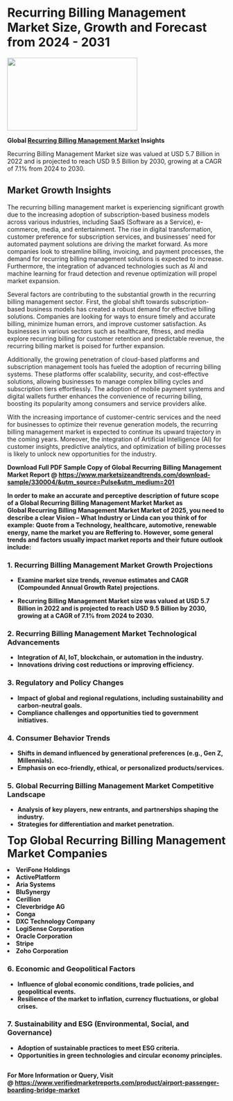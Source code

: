 <H1>Recurring Billing Management Market Size, Growth and Forecast from 2024 - 2031</H1><img class="aligncenter size-medium wp-image-584254" src="https://thirdeyenews.in/wp-content/uploads/2024/09/Global-Market-Research-300x168.jpeg" alt="" width="300" height="168" /><p><strong>Global&nbsp;<a href="https://www.marketsizeandtrends.com/download-sample/330004/&amp;utm_source=Pulse&amp;utm_medium=201">Recurring Billing Management Market</a> Insights</strong></p><p>Recurring Billing Management Market size was valued at USD 5.7 Billion in 2022 and is projected to reach USD 9.5 Billion by 2030, growing at a CAGR of 7.1% from 2024 to 2030.</p><p><h2>Market Growth Insights</h2> <p>The recurring billing management market is experiencing significant growth due to the increasing adoption of subscription-based business models across various industries, including SaaS (Software as a Service), e-commerce, media, and entertainment. The rise in digital transformation, customer preference for subscription services, and businesses’ need for automated payment solutions are driving the market forward. As more companies look to streamline billing, invoicing, and payment processes, the demand for recurring billing management solutions is expected to increase. Furthermore, the integration of advanced technologies such as AI and machine learning for fraud detection and revenue optimization will propel market expansion.</p> <p><strong></strong></p> <p>Several factors are contributing to the substantial growth in the recurring billing management sector. First, the global shift towards subscription-based business models has created a robust demand for effective billing solutions. Companies are looking for ways to ensure timely and accurate billing, minimize human errors, and improve customer satisfaction. As businesses in various sectors such as healthcare, fitness, and media explore recurring billing for customer retention and predictable revenue, the recurring billing market is poised for further expansion.</p> <p>Additionally, the growing penetration of cloud-based platforms and subscription management tools has fueled the adoption of recurring billing systems. These platforms offer scalability, security, and cost-effective solutions, allowing businesses to manage complex billing cycles and subscription tiers effortlessly. The adoption of mobile payment systems and digital wallets further enhances the convenience of recurring billing, boosting its popularity among consumers and service providers alike.</p> <p>With the increasing importance of customer-centric services and the need for businesses to optimize their revenue generation models, the recurring billing management market is expected to continue its upward trajectory in the coming years. Moreover, the integration of Artificial Intelligence (AI) for customer insights, predictive analytics, and optimization of billing processes is likely to unlock new opportunities for the industry.</p> <p><strong></p><p><span class=""><strong>Download Full PDF Sample Copy of Global Recurring Billing Management Market Report</strong> @ <a href="https://www.marketsizeandtrends.com/download-sample/330004/&amp;utm_source=Pulse&amp;utm_medium=201" target="_blank">https://www.marketsizeandtrends.com/download-sample/330004/&amp;utm_source=Pulse&amp;utm_medium=201</a></span></p><p>In order to make an accurate and perceptive description of future scope of a Global&nbsp;Recurring Billing Management Market Market as Global&nbsp;Recurring Billing Management Market Market of 2025, you need to describe a clear Vision &ndash; What Industry or Linda can you think of for example: Quote from a Technology, healthcare, automotive, renewable energy, name the market you are Reffering to. However, some general trends and factors usually impact market reports and their future outlook include:</p><h3>1.&nbsp;<strong>Recurring Billing Management Market Growth Projections</strong></h3><ul><li>Examine market size trends, revenue estimates and CAGR (Compounded Annual Growth Rate) projections.</li><li><p>Recurring Billing Management Market size was valued at USD 5.7 Billion in 2022 and is projected to reach USD 9.5 Billion by 2030, growing at a CAGR of 7.1% from 2024 to 2030.</p></li></ul><h3>2.&nbsp;<strong>Recurring Billing Management Market Technological Advancements</strong></h3><ul><li>Integration of AI, IoT, blockchain, or automation in the industry.</li><li>Innovations driving cost reductions or improving efficiency.</li></ul><h3>3.&nbsp;<strong>Regulatory and Policy Changes</strong></h3><ul><li>Impact of global and regional regulations, including sustainability and carbon-neutral goals.</li><li>Compliance challenges and opportunities tied to government initiatives.</li></ul><h3>4.&nbsp;<strong>Consumer Behavior Trends</strong></h3><ul><li>Shifts in demand influenced by generational preferences (e.g., Gen Z, Millennials).</li><li>Emphasis on eco-friendly, ethical, or personalized products/services.</li></ul><h3>5.&nbsp;<strong>Global Recurring Billing Management Market Competitive Landscape</strong></h3><ul><li>Analysis of key players, new entrants, and partnerships shaping the industry.</li><li>Strategies for differentiation and market penetration.</li></ul><p data-pm-slice="1 1 []"><span style="color: inherit; font-family: inherit; font-size: 25px;">Top Global Recurring Billing Management Market Companies</span></p><div class="" data-test-id=""><p><li>VeriFone Holdings</li><li> ActivePlatform</li><li> Aria Systems</li><li> BluSynergy</li><li> Cerillion</li><li> Cleverbridge AG</li><li> Conga</li><li> DXC Technology Company</li><li> LogiSense Corporation</li><li> Oracle Corporation</li><li> Stripe</li><li> Zoho Corporation</li></p></div><h3>6.&nbsp;<strong>Economic and Geopolitical Factors</strong></h3><ul><li>Influence of global economic conditions, trade policies, and geopolitical events.</li><li>Resilience of the market to inflation, currency fluctuations, or global crises.</li></ul><h3>7.&nbsp;<strong>Sustainability and ESG (Environmental, Social, and Governance)</strong></h3><ul><li>Adoption of sustainable practices to meet ESG criteria.</li><li>Opportunities in green technologies and circular economy principles.</li></ul><h2><strong style="font-size: 14px;">For More Information or Query, Visit @&nbsp;</strong><a style="background-color: #ffffff; font-size: 14px;" href="https://www.marketsizeandtrends.com/report/recurring-billing-management-market/" target="_blank">https://www.verifiedmarketreports.com/product/airport-passenger-boarding-bridge-market</a></h2>